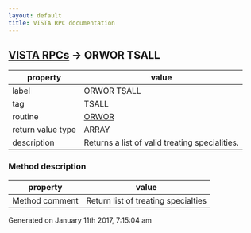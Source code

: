 ```yaml
---
layout: default
title: VISTA RPC documentation
---
```




## [VISTA RPCs](TableOfContent.md) &#8594; ORWOR TSALL 

 property | value 
--- | --- 
 label | ORWOR TSALL
 tag | TSALL
 routine | [ORWOR](http://code.osehra.org/dox/Routine_ORWOR_source.html)
 return value type | ARRAY
 description | Returns a list of valid treating specialities.


### Method description

 property | value 
--- | --- 
 Method comment | Return list of treating specialties




 Generated on January 11th 2017, 7:15:04 am